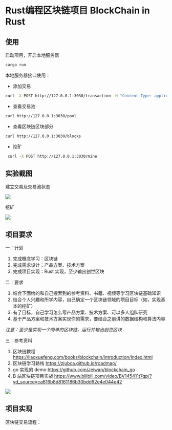 # Rust编程区块链项目 BlockChain in Rust

## 使用

启动项目，开启本地服务器

```bash
cargo run
```

本地服务器接口使用：

- 添加交易

```bash
curl -X POST http://127.0.0.1:3030/transaction -H "Content-Type: application/json" -d '{"value":100,"lock_time":0}'
```

- 查看交易池

```bash
curl http://127.0.0.1:3030/pool
```

- 查看区块链区块部分

```bash
curl http://127.0.0.1:3030/blocks
```

- 挖矿

```bash
 curl -X POST http://127.0.0.1:3030/mine
```

## 实验截图

建立交易及交易池状态

![](https://img.dodolalorc.cn/i/2025/03/06/67c9967b9075f.png)

挖矿

![](https://img.dodolalorc.cn/i/2025/03/06/67c99785d7f18.png)

## 项目要求

一：计划

1. 完成概念学习：区块链
2. 完成需求设计：产品方案、技术方案
3. 完成项目实现：Rust 实现，至少输出创世区块

二：要求

1. 结合下面给的和自己搜索到的参考资料、书籍、视频等学习区块链基础知识
2. 结合个人兴趣和所学内容，自己确定一个区块链领域的项目目标（如，实现基本的挖矿）
3. 有了目标，自己学习怎么写产品方案、技术方案、可以多人组队研究
4. 基于产品方案和技术方案实现你的需求，要结合之前讲的数据结构和算法内容

*注意：至少是实现一个简单的区块链，运行并输出创世区块*

三：参考资料
1. 区块链教程 https://liaoxuefeng.com/books/blockchain/introduction/index.html
2. 区块链学习路线 https://zjubca.github.io/roadmap/
3. go 实现的 demo https://github.com/Jeiwan/blockchain_go
4. B 站区块链项目实战 https://www.bilibili.com/video/BV145411t7qp/?vd_source=ca616b8d8161186b30bdd62e4e044e42

![](https://img.dodolalorc.cn/i/2025/03/03/67c5515c5fd95.png)

## 项目实现

区块链交易流程：